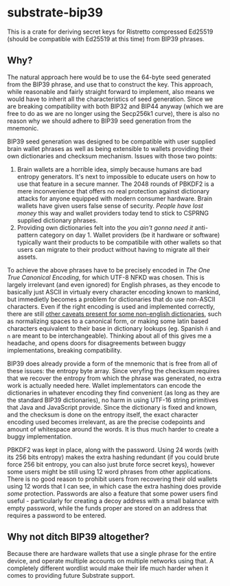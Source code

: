 # substrate-bip39

This is a crate for deriving secret keys for Ristretto compressed Ed25519 (should be compatible with Ed25519 at this time) from BIP39 phrases.

## Why?

The natural approach here would be to use the 64-byte seed generated from the BIP39 phrase, and use that to construct the key. This approach, while reasonable and fairly straight forward to implement, also means we would have to inherit all the characteristics of seed generation. Since we are breaking compatibility with both BIP32 and BIP44 anyway (which we are free to do as we are no longer using the Secp256k1 curve), there is also no reason why we should adhere to BIP39 seed generation from the mnemonic.

BIP39 seed generation was designed to be compatible with user supplied brain wallet phrases as well as being extensible to wallets providing their own dictionaries and checksum mechanism. Issues with those two points:

1. Brain wallets are a horrible idea, simply because humans are bad entropy generators. It's next to impossible to educate users on how to use that feature in a secure manner. The 2048 rounds of PBKDF2 is a mere inconvenience that offers no real protection against dictionary attacks for anyone equipped with modern consumer hardware. Brain wallets have given users false sense of security. _People have lost money_ this way and wallet providers today tend to stick to CSPRNG supplied dictionary phrases.
2. Providing own dictionaries felt into the _you ain't gonna need it_ anti-pattern category on day 1. Wallet providers (be it hardware or software) typically want their products to be compatibile with other wallets so that users can migrate to their product without having to migrate all their assets.

To achieve the above phrases have to be precisely encoded in _The One True Canonical Encoding_, for which UTF-8 NFKD was chosen. This is largely irrelevant (and even ignored) for English phrases, as they encode to basically just ASCII in virtualy every character encoding known to mankind, but immedietly becomes a problem for dictionaries that do use non-ASCII characters. Even if the right encoding is used and implemented correctly, there are still [other caveats present for some non-english dictionaries](https://github.com/bitcoin/bips/blob/master/bip-0039/bip-0039-wordlists.md), such as normalizing spaces to a canonical form, or making some latin based characters equivalent to their base in dictionary lookups (eg. Spanish `ñ` and `n` are meant to be interchangeable). Thinking about all of this gives me a headache, and opens doors for disagreements between buggy implementations, breaking compatibility.

BIP39 does already provide a form of the mnemonic that is free from all of these issues: the entropy byte array. Since veryfing the checksum requires that we recover the entropy from which the phrase was generated, no extra work is actually needed here. Wallet implementators can encode the dictionaries in whatever encoding they find convenient (as long as they are the standard BIP39 dictionaries), no harm in using UTF-16 string primitives that Java and JavaScript provide. Since the dictionary is fixed and known, and the checksum is done on the entropy itself, the exact character encoding used becomes irrelevant, as are the precise codepoints and amount of whitespace around the words. It is thus much harder to create a buggy implementation.

PBKDF2 was kept in place, along with the password. Using 24 words (with its 256 bits entropy) makes the extra hashing redundant (if you could brute force 256 bit entropy, you can also just brute force secret keys), however some users might be still using 12 word phrases from other applications. There is no good reason to prohibit users from recovering their old wallets using 12 words that I can see, in which case the extra hashing does provide _some_ protection. Passwords are also a feature that some power users find useful - particularly for creating a decoy address with a small balance with empty password, while the funds proper are stored on an address that requires a password to be entered.

## Why not ditch BIP39 altogether?

Because there are hardware wallets that use a single phrase for the entire device, and operate multiple accounts on multiple networks using that. A completely different wordlist would make their life much harder when it comes to providing future Substrate support.
